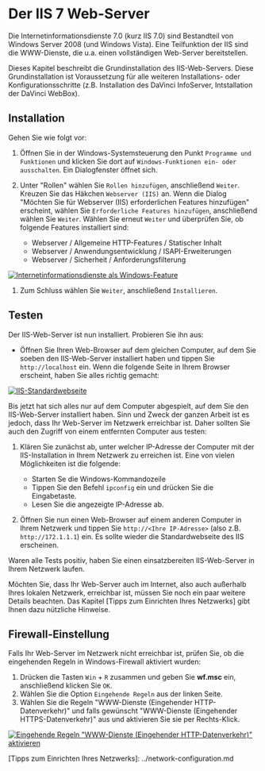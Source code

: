 # Der IIS 7 Web-Server

Die Internetinformationsdienste 7.0 (kurz IIS 7.0) sind Bestandteil von Windows Server 2008 (und Windows Vista). Eine Teilfunktion der IIS sind die WWW-Dienste, die u.a. einen vollständigen Web-Server bereitstellen.

Dieses Kapitel beschreibt die Grundinstallation des IIS-Web-Servers. Diese Grundinstallation ist Voraussetzung für alle weiteren Installations- oder Konfigurationsschritte (z.B. Installation des DaVinci InfoServer, Intstallation der DaVinci WebBox).

## Installation

Gehen Sie wie folgt vor:

1. Öffnen Sie in der Windows-Systemsteuerung den Punkt `Programme und Funktionen` und klicken Sie dort auf `Windows-Funktionen ein- oder ausschalten`. Ein Dialogfenster öffnet sich.

2. Unter "Rollen" wählen Sie `Rollen hinzufügen`, anschließend `Weiter`. Kreuzen Sie das Häkchen `Webserver (IIS)` an. Wenn die Dialog "Möchten Sie für Webserver (IIS) erforderlichen Features hinzufügen" erscheint, wählen Sie `Erforderliche Features hinzufügen`, anschließend wählen Sie `Weiter`.  Wählen Sie erneut `Weiter` und überprüfen Sie, ob folgende Features installiert sind:

   * Webserver / Allgemeine HTTP-Features / Statischer Inhalt
   * Webserver / Anwendungsentwicklung / ISAPI-Erweiterungen
   * Webserver / Sicherheit / Anforderungsfilterung    

[![Internetinformationsdienste als Windows-Feature][1]][1] 
1. Zum Schluss wählen Sie `Weiter`, anschließend `Installieren`.

## Testen

Der IIS-Web-Server ist nun installiert. Probieren Sie ihn aus:

* Öffnen Sie Ihren Web-Browser auf dem gleichen Computer, auf dem Sie soeben den IIS-Web-Server installiert haben und tippen Sie `http://localhost` ein. Wenn die folgende Seite in Ihrem Browser erscheint, haben Sie alles richtig gemacht:

[![IIS-Standardwebseite][2]][2] 

Bis jetzt hat sich alles nur auf dem Computer abgespielt, auf dem Sie den IIS-Web-Server installiert haben. Sinn und Zweck der ganzen Arbeit ist es jedoch, dass Ihr Web-Server im Netzwerk erreichbar ist. Daher sollten Sie auch den Zugriff von einem entfernten Computer aus testen:

1. Klären Sie zunächst ab, unter welcher IP-Adresse der Computer mit der IIS-Installation in Ihrem  Netzwerk zu erreichen ist. Eine von vielen Möglichkeiten ist die folgende:

   * Starten Se die Windows-Kommandozeile
   * Tippen Sie den Befehl `ipconfig` ein und drücken Sie die Eingabetaste.
   * Lesen Sie die angezeigte IP-Adresse ab. 

2. Öffnen Sie nun einen Web-Browser auf einem anderen Computer in Ihrem Netzwerk und tippen Sie `http://<Ihre IP-Adresse>` (also z.B. `http://172.1.1.1`) ein. Es sollte wieder die Standardwebseite des IIS erscheinen.

Waren alle Tests positiv, haben Sie einen einsatzbereiten IIS-Web-Server in Ihrem Netzwerk laufen.

Möchten Sie, dass Ihr Web-Server auch im Internet, also auch außerhalb Ihres lokalen Netzwerk, erreichbar ist, müssen Sie noch ein paar weitere Details beachten. Das Kapitel \[Tipps zum Einrichten Ihres Netzwerks\] gibt Ihnen dazu nützliche Hinweise.

## Firewall-Einstellung

Falls Ihr Web-Server im Netzwerk nicht erreichbar ist, prüfen Sie, ob die eingehenden Regeln in Windows-Firewall aktiviert wurden:

1. Drücken die Tasten `Win` + `R` zusammen und geben Sie **wf.msc** ein, anschließend klicken Sie `OK`.  
2. Wählen Sie die Option `Eingehende Regeln` aus der linken Seite.  
3. Wählen Sie die Regeln "WWW-Dienste (Eingehender HTTP-Datenverkehr)" und falls gewünscht "WWW-Dienste (Eingehender HTTPS-Datenverkehr)" aus und aktivieren Sie sie per Rechts-Klick.

[![Eingehende Regeln  &quot;WWW-Dienste (Eingehender HTTP-Datenverkehr)&quot; aktivieren][3]][3] 

\[Tipps zum Einrichten Ihres Netzwerks\]: ../network-configuration.md

[1]:/assets/images/is/IIS7-Windows-Features.png
[2]:/assets/images/is/iis-7-test.png
[3]:/assets/images/is/Eingehende-Regeln-IIS.png